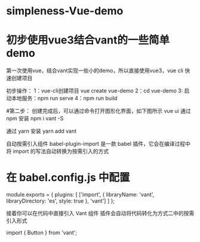 # simpleness-Vue-demo
# 初步使用vue3结合vant的一些简单demo
第一次使用vue，结合vant实现一些小的demo，所以直接使用vue3，vue cli 快速创建项目 


初步操作：
1：vue-cli创建项目 vue create vue-demo 
2：cd vue-demo
3: 启动本地服务：npm run serve 
4：npm run build


#第二步：
创建完成后，可以通过命令打开图形化界面，如下图所示
vue ui
通过 npm 安装
npm i vant -S


通过 yarn 安装
yarn add vant



自动按需引入组件 
babel-plugin-import 是一款 babel 插件，它会在编译过程中将 import 的写法自动转换为按需引入的方式


# 在 babel.config.js 中配置
module.exports = {
  plugins: [
    ['import', {
      libraryName: 'vant',
      libraryDirectory: 'es',
      style: true
    }, 'vant']
  ]
};


接着你可以在代码中直接引入 Vant 组件
插件会自动将代码转化为方式二中的按需引入形式


import { Button } from 'vant';
